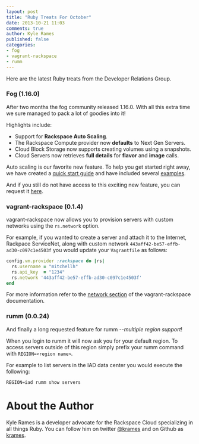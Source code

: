 ```yaml
---
layout: post
title: "Ruby Treats For October"
date: 2013-10-21 11:03
comments: true
author: Kyle Rames
published: false
categories: 
- fog
- vagrant-rackspace
- rumm
---
```


Here are the latest Ruby treats from the Developer Relations Group.

### Fog (1.16.0)

After two months the fog community released 1.16.0. With all this extra time we sure managed to pack a lot of goodies into it! 

Highlights include:

* Support for **Rackspace Auto Scaling**.
* The Rackspace Compute provider now **defaults** to Next Gen Servers.
* Cloud Block Storage now supports creating volumes using a snapshots.
* Cloud Servers now retrieves **full details** for **flavor** and **image** calls.

Auto scaling is our favorite new feature. To help you get started right away, we have created a [quick start guide](https://github.com/fog/fog/blob/master/lib/fog/rackspace/docs/auto_scale.md) and have included several [examples](https://github.com/fog/fog/tree/master/lib/fog/rackspace/examples/auto_scale).


And if you still do not have access to this exciting new feature, you can request it [here](https://rackspace.qualtrics.com/SE/?SID=SV_6S7kmhVU8ClMEXr).


### vagrant-rackspace (0.1.4)

vagrant-rackspace now allows you to provision servers with custom networks using the `rs.network` option. 

For example, if you wanted to create a server and attach it to the Internet, Rackpace ServiceNet, along with custom network `443aff42-be57-effb-ad30-c097c1e4503f` you would update your `Vagrantfile` as follows:

```ruby
config.vm.provider :rackspace do |rs|
  rs.username = "mitchellh"
  rs.api_key  = "1234"
  rs.network '443aff42-be57-effb-ad30-c097c1e4503f'
end
```

For more information refer to the [network section](https://github.com/mitchellh/vagrant-rackspace#networks) of the vagrant-rackspace documentation.

### rumm (0.0.24)

And finally a long requested feature for rumm *--multiple region support*!

When you login to rumm it will now ask you for your default region. To access servers outside of this region simply prefix your rumm command with `REGION=<region name>`. 

For example to list servers in the IAD data center you would execute the following:

    REGION=iad rumm show servers
    
# About the Author
Kyle Rames is a developer advocate for the Rackspace Cloud specializing in all things Ruby. You can follow him on twitter [@krames](http://twitter.com/krames) and on Github as [krames](https://github.com/krames).

